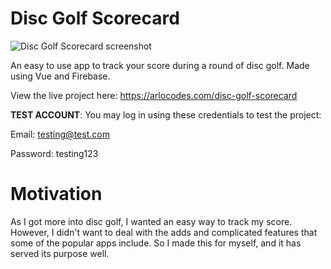 # Disc Golf Scorecard
![Disc Golf Scorecard screenshot](https://i.ibb.co/GJhSbT4/Screenshot-2024-06-18-at-3-04-16-PM.png)

An easy to use app to track your score during a round of disc golf. Made using Vue and Firebase.

View the live project here: https://arlocodes.com/disc-golf-scorecard

**TEST ACCOUNT**: You may log in using these credentials to test the project:

Email: testing@test.com

Password: testing123

# Motivation
As I got more into disc golf, I wanted an easy way to track my score. However, I didn't want to deal with the adds and complicated features that some of the popular apps include. So I made this for myself, and it has served its purpose well.